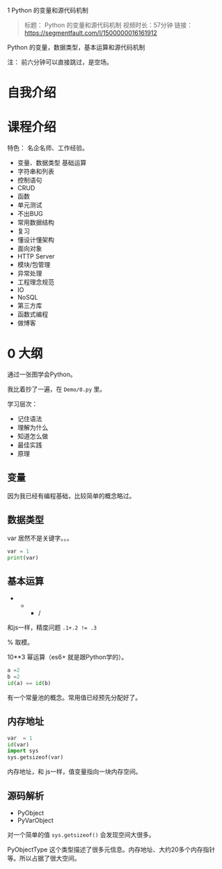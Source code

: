 1 Python 的变量和源代码机制

> 标题： Python 的变量和源代码机制
> 视频时长：57分钟
> 链接： https://segmentfault.com/l/1500000016161912

Python 的变量，数据类型，基本运算和源代码机制

注： 前六分钟可以直接跳过，是空场。

# 自我介绍

# 课程介绍

特色： 名企名师、工作经验。

- 变量、数据类型 基础运算
- 字符串和列表
- 控制语句
- CRUD
- 函数
- 单元测试
- 不出BUG
- 常用数据结构
- 复习
- 懂设计懂架构
- 面向对象
- HTTP Server
- 模块/包管理
- 异常处理
- 工程理念规范
- IO
- NoSQL
- 第三方库
- 函数式编程
- 做博客

# 0 大纲

通过一张图学会Python。

我比着抄了一遍，在 `Demo/0.py` 里。

学习层次：

- 记住语法
- 理解为什么
- 知道怎么做
- 最佳实践
- 原理

## 变量

因为我已经有编程基础，比较简单的概念略过。

## 数据类型

var 居然不是关键字。。。

```python
var = 1
print(var)
```

## 基本运算

+ - * /

和js一样，精度问题 `.1+.2 != .3`

% 取模。

10**3 幂运算（es6+ 就是跟Python学的）。

```python
a =2
b =2
id(a) == id(b)
```
有一个常量池的概念。常用值已经预先分配好了。

## 内存地址
```python
var  = 1
id(var)
import sys
sys.getsizeof(var)
```
内存地址，和 js一样，值变量指向一块内存空间。

## 源码解析

- PyObject
- PyVarObject

对一个简单的值 `sys.getsizeof()` 会发现空间大很多。


PyObjectType 这个类型描述了很多元信息。内存地址、大约20多个内存指针等。所以占据了很大空间。
